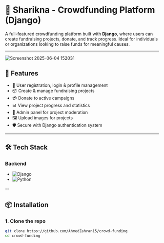 # 💸 Sharikna - Crowdfunding Platform (Django)

A full-featured crowdfunding platform built with **Django**, where users can create fundraising projects, donate, and track progress. Ideal for individuals or organizations looking to raise funds for meaningful causes.

---
![Screenshot 2025-06-04 152031](https://github.com/user-attachments/assets/fe8b3ba4-0029-4cab-a793-82cac303a39d)

## 🚀 Features

- 👤 User registration, login & profile management
- 📦 Create & manage fundraising projects
- 💳 Donate to active campaigns
- 📊 View project progress and statistics
- 📝 Admin panel for project moderation
- 🖼 Upload images for projects
- 🛡️ Secure with Django authentication system

---

## 🛠 Tech Stack

### Backend
- ![Django](https://img.shields.io/badge/-Django-092E20?logo=django&logoColor=white&style=flat)
- ![Python](https://img.shields.io/badge/-Python-3776AB?logo=python&logoColor=white&style=flat)

--

## 📦 Installation

### 1. Clone the repo

```bash
git clone https://github.com/AhmedZahran15/crowd-funding
cd crowd-funding
